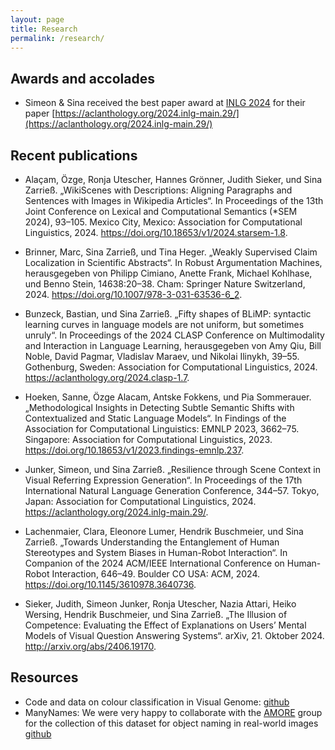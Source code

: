 ```yaml
---
layout: page
title: Research
permalink: /research/
---
```


## Awards and accolades
- Simeon & Sina received the best paper award at [INLG 2024](https://2024.inlgmeeting.org/awards.html) for their paper [https://aclanthology.org/2024.inlg-main.29/](https://aclanthology.org/2024.inlg-main.29/)

## Recent publications

- Alaçam, Özge, Ronja Utescher, Hannes Grönner, Judith Sieker, und Sina Zarrieß. „WikiScenes with Descriptions: Aligning Paragraphs and Sentences with Images in Wikipedia Articles“. In Proceedings of the 13th Joint Conference on Lexical and Computational Semantics (*SEM 2024), 93–105. Mexico City, Mexico: Association for Computational Linguistics, 2024. https://doi.org/10.18653/v1/2024.starsem-1.8.

- Brinner, Marc, Sina Zarrieß, und Tina Heger. „Weakly Supervised Claim Localization in Scientific Abstracts“. In Robust Argumentation Machines, herausgegeben von Philipp Cimiano, Anette Frank, Michael Kohlhase, und Benno Stein, 14638:20–38. Cham: Springer Nature Switzerland, 2024. https://doi.org/10.1007/978-3-031-63536-6_2.

- Bunzeck, Bastian, und Sina Zarrieß. „Fifty shapes of BLiMP: syntactic learning curves in language models are not uniform, but sometimes unruly“. In Proceedings of the 2024 CLASP Conference on Multimodality and Interaction in Language Learning, herausgegeben von Amy Qiu, Bill Noble, David Pagmar, Vladislav Maraev, und Nikolai Ilinykh, 39–55. Gothenburg, Sweden: Association for Computational Linguistics, 2024. https://aclanthology.org/2024.clasp-1.7.

- Hoeken, Sanne, Özge Alacam, Antske Fokkens, und Pia Sommerauer. „Methodological Insights in Detecting Subtle Semantic Shifts with Contextualized and Static Language Models“. In Findings of the Association for Computational Linguistics: EMNLP 2023, 3662–75. Singapore: Association for Computational Linguistics, 2023. https://doi.org/10.18653/v1/2023.findings-emnlp.237.

- Junker, Simeon, und Sina Zarrieß. „Resilience through Scene Context in Visual Referring Expression Generation“. In Proceedings of the 17th International Natural Language Generation Conference, 344–57. Tokyo, Japan: Association for Computational Linguistics, 2024. https://aclanthology.org/2024.inlg-main.29/.

- Lachenmaier, Clara, Eleonore Lumer, Hendrik Buschmeier, und Sina Zarrieß. „Towards Understanding the Entanglement of Human Stereotypes and System Biases in Human-Robot Interaction“. In Companion of the 2024 ACM/IEEE International Conference on Human-Robot Interaction, 646–49. Boulder CO USA: ACM, 2024. https://doi.org/10.1145/3610978.3640736.

- Sieker, Judith, Simeon Junker, Ronja Utescher, Nazia Attari, Heiko Wersing, Hendrik Buschmeier, und Sina Zarrieß. „The Illusion of Competence: Evaluating the Effect of Explanations on Users’ Mental Models of Visual Question Answering Systems“. arXiv, 21. Oktober 2024. http://arxiv.org/abs/2406.19170.


## Resources

* Code and data on colour classification in Visual Genome: [github](https://github.com/clause-bielefeld/colour-term-grounding)
* ManyNames: We were very happy to collaborate with the [AMORE](https://www.upf.edu/web/amore) group for the collection of this dataset for object naming in real-world images [github](https://github.com/amore-upf/manynames)

<!--
### Image2Latex: Transferring Images into LaTex Code using Deep Learning Methods
__Resources__:
- https://arxiv.org/abs/1908.11415
- https://mathpix.com/

__Contact__: sina.zarrieß@uni-jena.de
-->
